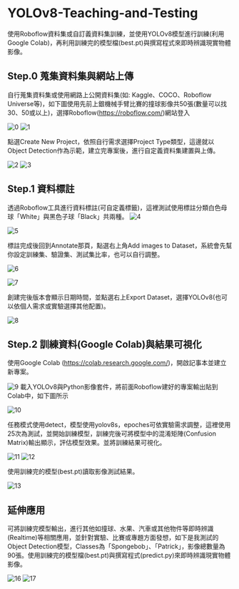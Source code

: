 # YOLOv8-Teaching-and-Testing
使用Roboflow資料集或自訂義資料集訓練，並使用YOLOv8模型進行訓練(利用Google Colab)，再利用訓練完的模型檔(best.pt)與撰寫程式來即時辨識現實物體影像。

## Step.0 蒐集資料集與網站上傳
自行蒐集資料集或使用網路上公開資料集(如: Kaggle、COCO、Roboflow Universe等)，如下圖使用先前上銀機械手臂比賽的撞球影像共50張(數量可以找30、50或以上)，選擇Roboflow(https://roboflow.com/)網站登入

![0](https://github.com/user-attachments/assets/0988c7d7-ae8c-4fb5-addc-097f5c4d48ef)
![1](https://github.com/user-attachments/assets/a2bb046a-fdc0-41e9-83e7-fbfd54172f49)

點選Create New Project，依照自行需求選擇Project Type類型，這邊就以Object Detection作為示範，建立完專案後，進行自定義資料集建置與上傳。

![2](https://github.com/user-attachments/assets/80f23803-a6cd-45f9-ac6c-fd055c678ebb)
![3](https://github.com/user-attachments/assets/93c0a312-2c17-4a34-a5db-843be78b4151)

## Step.1 資料標註
透過Roboflow工具進行資料標註(可自定義標籤)，這裡測試使用標註分類白色母球「White」與黑色子球「Black」共兩種。
![4](https://github.com/user-attachments/assets/6e315f3b-79b7-403d-b246-a7376454f0b0)

![5](https://github.com/user-attachments/assets/da61af60-29d8-45a7-b24d-570e9de7ee1d)


標註完成後回到Annotate那頁，點選右上角Add images to Dataset，系統會先幫你設定訓練集、驗證集、測試集比率，也可以自行調整。

![6](https://github.com/user-attachments/assets/47aa964e-5f90-4282-a5ee-ca9431111588)

![7](https://github.com/user-attachments/assets/508ec62c-1feb-4598-bddc-8f007485de90)

創建完後版本會顯示日期時間，並點選右上Export Dataset，選擇YOLOv8(也可以依個人需求或實驗選擇其他配置)。

![8](https://github.com/user-attachments/assets/c0e8caa7-f7b3-43e1-82c3-9ef855dada91)

## Step.2 訓練資料(Google Colab)與結果可視化
使用Google Colab (https://colab.research.google.com/)，開啟記事本並建立新專案。

![9](https://github.com/user-attachments/assets/2f978c8c-741e-43e7-b17d-5a88e63aa1cd)
載入YOLOv8與Python影像套件，將前面Roboflow建好的專案輸出貼到Colab中，如下圖所示

![10](https://github.com/user-attachments/assets/27f0971b-fcc7-49b9-ab4e-0e02f38ed4a3)

任務模式使用detect，模型使用yolov8s，epoches可依實驗需求調整，這裡使用25次為測試，並開始訓練模型，訓練完後可將模型中的混淆矩陣(Confusion Matrix)輸出顯示，評估模型效果。並將訓練結果可視化。

![11](https://github.com/user-attachments/assets/6e009cbf-e4d6-43cd-9a61-df3f1c449b35)
![12](https://github.com/user-attachments/assets/1865632e-4c27-420c-99d0-d2002d189afd)


使用訓練完的模型(best.pt)讀取影像測試結果。

![13](https://github.com/user-attachments/assets/9b02d1b8-5e5c-41d3-9353-6e7250567f2f)


## 延伸應用
可將訓練完模型輸出，進行其他如撞球、水果、汽車或其他物件等即時辨識(Realtime)等相關應用，並針對實驗、比賽或專題方面發想，如下是我測試的Object Detection模型，Classes為「Spongebob」、「Patrick」，影像總數量為90張。使用訓練完的模型檔(best.pt)與撰寫程式(predict.py)來即時辨識現實物體影像。

![16](https://github.com/user-attachments/assets/0d103bc7-4563-4289-9809-46ba5428cb6a)
![17](https://github.com/user-attachments/assets/c8731e0a-6398-41f2-a811-88b27de29331)

